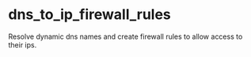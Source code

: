 # dns_to_ip_firewall_rules
Resolve dynamic dns names and create firewall rules to allow access to their ips.
